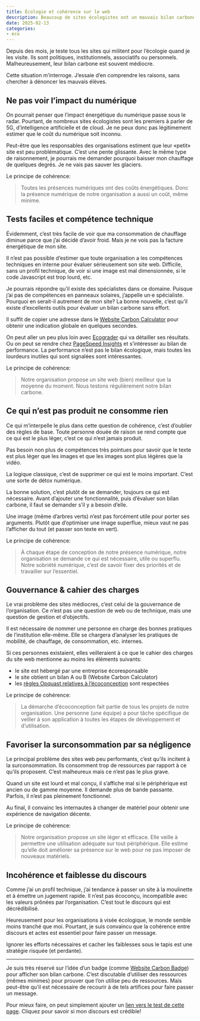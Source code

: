 ```yaml
---
title: Écologie et cohérence sur le web
description: Beaucoup de sites écologistes ont un mauvais bilan carbone. Comment comprendre cette incohérence et esquisser des pistes pour améliorer la situation?
date: 2025-02-13
categories:
- eco
---
```


Depuis des mois, je teste tous les sites qui militent pour l’écologie quand je les visite.
Ils sont politiques, institutionnels, associatifs ou personnels.
Malheureusement, leur bilan carbone est souvent médiocre.

Cette situation m’interroge.
J’essaie d’en comprendre les raisons, sans chercher à dénoncer les mauvais élèves.

## Ne pas voir l’impact du numérique

On pourrait penser que l’impact énergétique du numérique passe sous le radar.
Pourtant, de nombreux sites écologistes sont les premiers à parler de 5G, d’intelligence artificielle et de cloud.
Je ne peux donc pas légitimement estimer que le coût du numérique soit inconnu.

Peut-être que les responsables des organisations estiment que leur «petit» site est peu problématique.
C’est une pente glissante.
Avec le même type de raisonnement, je pourrais me demander pourquoi baisser mon chauffage de quelques degrés.
Je ne vais pas sauver les glaciers.

Le principe de cohérence:

> Toutes les présences numériques ont des coûts énergétiques.
> Donc la présence numérique de notre organisation a aussi un coût, même minime.

## Tests faciles et compétence technique

Évidemment, c’est très facile de voir que ma consommation de chauffage diminue parce que j’ai décidé d’avoir froid.
Mais je ne vois pas la facture énergétique de mon site.

Il n’est pas possible d’estimer que toute organisation a les compétences techniques en interne pour évaluer sérieusement son site web.
Difficile, sans un profil technique, de voir si une image est mal dimensionnée, si le code Javascript est trop lourd, etc.

Je pourrais répondre qu’il existe des spécialistes dans ce domaine.
Puisque j’ai pas de compétences en panneaux solaires, j’appelle un·e spécialiste.
Pourquoi en serait-il autrement de mon site?
La bonne nouvelle, c’est qu’il existe d’excellents outils pour évaluer un bilan carbone sans effort.

Il suffit de copier une adresse dans le [Website Carbon Calculator](https://www.websitecarbon.com/) pour obtenir une indication globale en quelques secondes.

On peut aller un peu plus loin avec [Ecograder](https://ecograder.com/) qui va détailler ses résultats.
Ou on peut se rendre chez [PageSpeed Insights](https://pagespeed.web.dev/) et s’intéresser au bilan de performance.
La performance n’est pas le bilan écologique, mais toutes les lourdeurs inutiles qui sont signalées sont intéressantes.

Le principe de cohérence:

> Notre organisation propose un site web (bien) meilleur que la moyenne du moment.
> Nous testons régulièrement notre bilan carbone.

## Ce qui n’est pas produit ne consomme rien

Ce qui m’interpelle le plus dans cette question de cohérence, c’est d’oublier des règles de base.
Toute personne douée de raison se rend compte que ce qui est le plus léger, c’est ce qui n’est jamais produit.

Pas besoin non plus de compétences très pointues pour savoir que le texte est plus léger que les images et que les images sont plus légères que la vidéo.

La logique classique, c’est de supprimer ce qui est le moins important.
C’est une sorte de détox numérique.

La bonne solution, c’est plutôt de se demander, toujours ce qui est nécessaire.
Avant d’ajouter une fonctionnalité, puis d’évaluer son bilan carbone, il faut se demander s’il y a besoin d’elle.

Une image (même d’arbres verts) n’est pas forcément utile pour porter ses arguments.
Plutôt que d’optimiser une image superflue, mieux vaut ne pas l’afficher du tout (et passer son texte en vert).

Le principe de cohérence:

> À chaque étape de conception de notre présence numérique, notre organisation se demande ce qui est nécessaire, utile ou superflu.
> Notre sobriété numérique, c’est de savoir fixer des priorités et de travailler sur l’essentiel.

## Gouvernance & cahier des charges

Le vrai problème des sites médiocres, c’est celui de la gouvernance de l’organisation.
Ce n’est pas une question de web ou de technique, mais une question de gestion et d’objectifs.

Il est nécessaire de nommer une personne en charge des bonnes pratiques de l’institution elle-même.
Elle se chargera d’analyser les pratiques de mobilité, de chauffage, de consommation, etc. internes.

Si ces personnes existaient, elles veilleraient à ce que le cahier des charges du site web mentionne au moins les éléments suivants:

- le site est hébergé par une entreprise écoresponsable
- le site obtient un bilan A ou B (Website Carbon Calculator)
- les [règles Opquast relatives à l’écoconception](https://checklists.opquast.com/fr/assurance-qualite-web/?tag=ecoconception) sont respectées

Le principe de cohérence:

> La démarche d’écoconception fait partie de tous les projets de notre organisation.
> Une personne (une équipe) a pour tâche spécifique de veiller à son application à toutes les étapes de développement et d’utilisation.

## Favoriser la surconsommation par sa négligence

Le principal problème des sites web peu performants, c’est qu’ils incitent à la surconsommation.
Ils consomment trop de ressources par rapport à ce qu’ils proposent.
C’est malheureux mais ce n’est pas le plus grave.

Quand un site est lourd et mal conçu, il s’affiche mal si le périphérique est ancien ou de gamme moyenne.
Il demande plus de bande passante.
Parfois, il n’est pas pleinement fonctionnel.

Au final, il convainc les internautes à changer de matériel pour obtenir une expérience de navigation décente.

Le principe de cohérence:

> Notre organisation propose un site léger et efficace.
> Elle veille à permettre une utilisation adéquate sur tout périphérique.
> Elle estime qu’elle doit améliorer sa présence sur le web pour ne pas imposer de nouveaux matériels.

## Incohérence et faiblesse du discours

Comme j’ai un profil technique, j’ai tendance à passer un site à la moulinette et à émettre un jugement rapide.
Il n’est pas écoconçu, incompatible avec les valeurs prônées par l’organisation.
C’est tout le discours qui est décrédibilisé.

Heureusement pour les organisations à visée écologique, le monde semble moins tranché que moi.
Pourtant, je suis convaincu que la cohérence entre discours et actes est essentiel pour faire passer un message.

Ignorer les efforts nécessaires et cacher les faiblesses sous le tapis est une stratégie risquée (et perdante).

----

Je suis très réservé sur l’idée d’un badge (comme [Website Carbon Badge](https://www.websitecarbon.com/badge/)) pour afficher son bilan carbone.
C’est discutable d’utiliser des ressources (mêmes minimes) pour prouver que l’on utilise peu de ressources.
Mais peut-être qu’il est nécessaire de recourir à de tels artifices pour faire passer un message.

Pour mieux faire, on peut simplement ajouter un [lien vers le test de cette page](https://www.websitecarbon.com/website/nicolasfriedli-ch-blog-ecologie-coherence/).
Cliquez pour savoir si mon discours est crédible!
